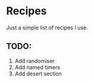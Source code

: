 # Recipes

Just a simple list of recipes I use.  

## TODO:
1. Add randomiser
2. Add named timers
3. Add desert section
